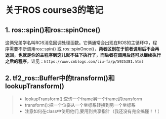 # 关于ROS course3的笔记

## 1. ros::spin()和ros::spinOnce()

这俩兄弟学名叫ROS消息回调处理函数。它俩通常会出现在ROS的主循环中，程序需要不断调用ros::spin() 或 ros::spinOnce()，**两者区别在于前者调用后不会再返回，也就是你的主程序到这儿就不往下执行了，而后者在调用后还可以继续执行之后的程序**。详见：`https://www.cnblogs.com/liu-fa/p/5925381.html`

## 2. tf2_ros::Buffer中的transform()和lookupTransform()

>* lookupTransform():查询一个frame另一个frame的transform
>* transform():把一个位姿从一个坐标系转换到另一个坐标系
>* 注意如何在class中使用他们,要用到共享指针（我还没有完全搞懂！！）
